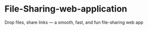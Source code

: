 # File-Sharing-web-application
Drop files, share links — a smooth, fast, and fun file-sharing web app
